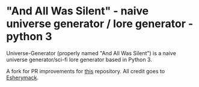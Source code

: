# "And All Was Silent" - naive universe generator / lore generator - python 3
Universe-Generator (properly named "And All Was Silent") is a naive universe generator/sci-fi lore generator based in Python 3.


A fork for PR improvements for [this](https://github.com/Esherymack/universe-generator) repository. All credit goes to [Esherymack](https://github.com/Esherymack).
